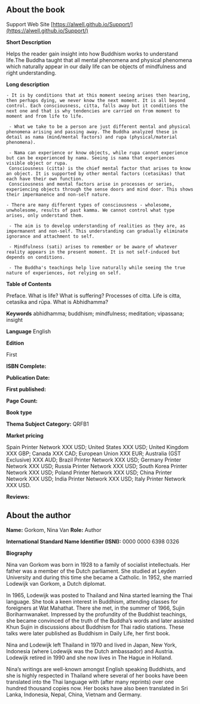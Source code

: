 ## About the book

 Support Web Site [https://alwell.github.io/Support/](https://alwell.github.io/Support/)

**Short Description** 

Helps the reader gain insight into how Buddhism works to understand life.The Buddha taught that all mental phenomena and physical phenomena which naturally appear in our daily life can be objects of mindfulness and right understanding.

**Long description**

    - It is by conditions that at this moment seeing arises then hearing, then perhaps dying, we never know the next moment. It is all beyond control. Each consciousness, citta, falls away but it conditions the next one and that is why tendencies are carried on from moment to moment and from life to life. 
    
     - What we take to be a person are just different mental and physical phenomena arising and passing away. The Buddha analyzed these in detail as nama (mind/mental factors) and rupa (physical/material phenomena).
     
     - Nama can experience or know objects, while rupa cannot experience but can be experienced by nama. Seeing is nama that experiences visible object or rupa.
     Consciousness (citta) is the chief mental factor that arises to know an object. It is supported by other mental factors (cetasikas) that each have their own function.
     Consciousness and mental factors arise in processes or series, experiencing objects through the sense doors and mind door. This shows their impermanence and non-self nature.
     
    - There are many different types of consciousness - wholesome, unwholesome, results of past kamma. We cannot control what type arises, only understand them.
    
     - The aim is to develop understanding of realities as they are, as impermanent and non-self. This understanding can gradually eliminate ignorance and attachment to self.
     
     - Mindfulness (sati) arises to remember or be aware of whatever reality appears in the present moment. It is not self-induced but depends on conditions.
     
     - The Buddha's teachings help live naturally while seeing the true nature of experiences, not relying on self. 


**Table of Contents** 

Preface. What is life? What is suffering? Processes of citta. Life is citta, cetasika and rūpa. What is Abhidhamma?

**Keywords** abhidhamma; buddhism; mindfulness; meditation; vipassana; insight

**Language** English

**Edition** 

First

**ISBN Complete:**

**Publication Date:** 

**First published:** 

**Page Count:** 

**Book type** 

**Thema Subject Category:** QRFB1

**Market pricing**

Spain Printer Network 	XXX USD;
United States 	XXX USD;
United Kingdom 	XXX GBP;
Canada 	XXX CAD;
European Union 	XXX EUR;
Australia (GST Exclusive) XXX AUD;
Brazil Printer Network 	XXX USD;
Germany Printer Network XXX USD;
Russia Printer Network 	XXX USD;
South Korea Printer Network 	XXX USD;
Poland Printer Network 	XXX USD; 
China Printer Network 	XXX USD; 
India Printer Network 	XXX USD; 
Italy Printer Network 	XXX USD. 

**Reviews:**



## About the author

**Name:** Gorkom, Nina Van 	**Role:** Author	

**International Standard Name Identifier (ISNI):** 0000 0000 6398 0326

**Biography**

Nina van Gorkom was born in 1928 to a family of socialist intellectuals. Her father was a member of the Dutch parliament. She studied at Leyden University and during this time she became a Catholic. In 1952, she married Lodewijk van Gorkom, a Dutch diplomat.

In 1965, Lodewijk was posted to Thailand and Nina started learning the Thai language. She took a keen interest in Buddhism, attending classes for foreigners at Wat Mahathat. There she met, in the summer of 1966, Sujin Boriharnwanaket. Impressed by the profundity of the Buddhist teachings, she became convinced of the truth of the Buddha’s words and later assisted Khun Sujin in discussions about Buddhism for Thai radio stations. These talks were later published as Buddhism in Daily Life, her first book.

Nina and Lodewijk left Thailand in 1970 and lived in Japan, New York, Indonesia (where Lodewijk was the Dutch ambassador) and Austria. Lodewijk retired in 1990 and she now lives in The Hague in Holland.

Nina’s writings are well-known amongst English speaking Buddhists, and she is highly respected in Thailand where several of her books have been translated into the Thai language with (after many reprints) over one hundred thousand copies now. Her books have also been translated in Sri Lanka, Indonesia, Nepal, China, Vietnam and Germany. 
